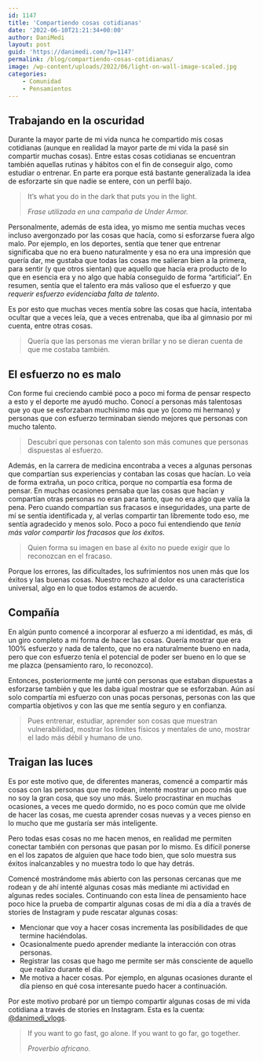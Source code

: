 ```yaml
---
id: 1147
title: 'Compartiendo cosas cotidianas'
date: '2022-06-10T21:21:34+00:00'
author: DaniMedi
layout: post
guid: 'https://danimedi.com/?p=1147'
permalink: /blog/compartiendo-cosas-cotidianas/
image: /wp-content/uploads/2022/06/light-on-wall-image-scaled.jpg
categories:
    - Comunidad
    - Pensamientos
---
```


## Trabajando en la oscuridad

Durante la mayor parte de mi vida nunca he compartido mis cosas cotidianas (aunque en realidad la mayor parte de mi vida la pasé sin compartir muchas cosas). Entre estas cosas cotidianas se encuentran también aquellas rutinas y hábitos con el fin de conseguir algo, como estudiar o entrenar. En parte era porque está bastante generalizada la idea de esforzarte sin que nadie se entere, con un perfil bajo.

> It’s what you do in the dark that puts you in the light.
> 
> <cite>Frase utilizada en una campaña de Under Armor.</cite>

Personalmente, además de esta idea, yo mismo me sentía muchas veces incluso avergonzado por las cosas que hacía, como si esforzarse fuera algo malo. Por ejemplo, en los deportes, sentía que tener que entrenar significaba que no era bueno naturalmente y esa no era una impresión que quería dar, me gustaba que todas las cosas me salieran bien a la primera, para sentir (y que otros sientan) que aquello que hacía era producto de lo que en esencia era y no algo que había conseguido de forma “artificial”. En resumen, sentía que el talento era más valioso que el esfuerzo y que *requerir esfuerzo evidenciaba falta de talento*.

Es por esto que muchas veces mentía sobre las cosas que hacía, intentaba ocultar que a veces leía, que a veces entrenaba, que iba al gimnasio por mi cuenta, entre otras cosas.

> Quería que las personas me vieran brillar y no se dieran cuenta de que me costaba también.

## El esfuerzo no es malo

Con forme fui creciendo cambié poco a poco mi forma de pensar respecto a esto y el deporte me ayudó mucho. Conocí a personas más talentosas que yo que se esforzaban muchísimo más que yo (como mi hermano) y personas que con esfuerzo terminaban siendo mejores que personas con mucho talento.

> Descubrí que personas con talento son más comunes que personas dispuestas al esfuerzo.

Además, en la carrera de medicina encontraba a veces a algunas personas que compartían sus experiencias y contaban las cosas que hacían. Lo veía de forma extraña, un poco crítica, porque no compartía esa forma de pensar. En muchas ocasiones pensaba que las cosas que hacían y compartían otras personas no eran para tanto, que no era algo que valía la pena. Pero cuando compartían sus fracasos e inseguridades, una parte de mí se sentía identificada y, al verlas compartir tan libremente todo eso, me sentía agradecido y menos solo. Poco a poco fui entendiendo que *tenía más valor compartir los fracasos que los éxitos*.

> Quien forma su imagen en base al éxito no puede exigir que lo reconozcan en el fracaso.

Porque los errores, las dificultades, los sufrimientos nos unen más que los éxitos y las buenas cosas. Nuestro rechazo al dolor es una característica universal, algo en lo que todos estamos de acuerdo.

## Compañía

En algún punto comencé a incorporar al esfuerzo a mi identidad, es más, di un giro completo a mi forma de hacer las cosas. Quería mostrar que era 100% esfuerzo y nada de talento, que no era naturalmente bueno en nada, pero que con esfuerzo tenía el potencial de poder ser bueno en lo que se me plazca (pensamiento raro, lo reconozco).

Entonces, posteriormente me junté con personas que estaban dispuestas a esforzarse también y que les daba igual mostrar que se esforzaban. Aún así solo compartía mi esfuerzo con unas pocas personas, personas con las que compartía objetivos y con las que me sentía seguro y en confianza.

> Pues entrenar, estudiar, aprender son cosas que muestran vulnerabilidad, mostrar los límites físicos y mentales de uno, mostrar el lado más débil y humano de uno.

## Traigan las luces

Es por este motivo que, de diferentes maneras, comencé a compartir más cosas con las personas que me rodean, intenté mostrar un poco más que no soy la gran cosa, que soy uno más. Suelo procrastinar en muchas ocasiones, a veces me quedo dormido, no es poco común que me olvide de hacer las cosas, me cuesta aprender cosas nuevas y a veces pienso en lo mucho que me gustaría ser más inteligente.

Pero todas esas cosas no me hacen menos, en realidad me permiten conectar también con personas que pasan por lo mismo. Es difícil ponerse en el los zapatos de alguien que hace todo bien, que solo muestra sus éxitos inalcanzables y no muestra todo lo que hay detrás.

Comencé mostrándome más abierto con las personas cercanas que me rodean y de ahí intenté algunas cosas más mediante mi actividad en algunas redes sociales. Continuando con esta línea de pensamiento hace poco hice la prueba de compartir algunas cosas de mi día a día a través de stories de Instagram y pude rescatar algunas cosas:

- Mencionar que voy a hacer cosas incrementa las posibilidades de que termine haciéndolas.
- Ocasionalmente puedo aprender mediante la interacción con otras personas.
- Registrar las cosas que hago me permite ser más consciente de aquello que realizo durante el día.
- Me motiva a hacer cosas. Por ejemplo, en algunas ocasiones durante el día pienso en qué cosa interesante puedo hacer a continuación.

Por este motivo probaré por un tiempo compartir algunas cosas de mi vida cotidiana a través de stories en Instagram. Esta es la cuenta: [@danimedi\_vlogs](https://www.instagram.com/danimedi_vlogs/).

> If you want to go fast, go alone. If you want to go far, go together.
> 
> <cite>Proverbio africano.</cite>
